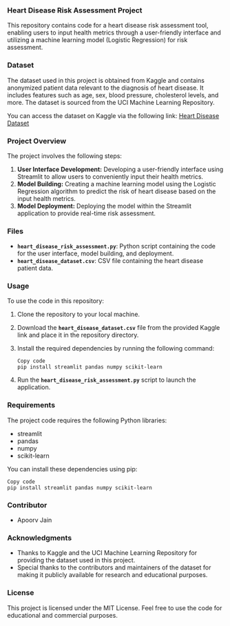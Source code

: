 ### **Heart Disease Risk Assessment Project**

This repository contains code for a heart disease risk assessment tool, enabling users to input health metrics through a user-friendly interface and utilizing a machine learning model (Logistic Regression) for risk assessment.

### **Dataset**

The dataset used in this project is obtained from Kaggle and contains anonymized patient data relevant to the diagnosis of heart disease. It includes features such as age, sex, blood pressure, cholesterol levels, and more. The dataset is sourced from the UCI Machine Learning Repository.

You can access the dataset on Kaggle via the following link: [Heart Disease Dataset](https://www.kaggle.com/datasets/johnsmith88/heart-disease-dataset)

### **Project Overview**

The project involves the following steps:

1. **User Interface Development:** Developing a user-friendly interface using Streamlit to allow users to conveniently input their health metrics.
2. **Model Building:** Creating a machine learning model using the Logistic Regression algorithm to predict the risk of heart disease based on the input health metrics.
3. **Model Deployment:** Deploying the model within the Streamlit application to provide real-time risk assessment.

### **Files**

- **`heart_disease_risk_assessment.py`**: Python script containing the code for the user interface, model building, and deployment.
- **`heart_disease_dataset.csv`**: CSV file containing the heart disease patient data.

### **Usage**

To use the code in this repository:

1. Clone the repository to your local machine.
2. Download the **`heart_disease_dataset.csv`** file from the provided Kaggle link and place it in the repository directory.
3. Install the required dependencies by running the following command:
    
    ```
    Copy code
    pip install streamlit pandas numpy scikit-learn
    ```
    
4. Run the **`heart_disease_risk_assessment.py`** script to launch the application.

### **Requirements**

The project code requires the following Python libraries:

- streamlit
- pandas
- numpy
- scikit-learn

You can install these dependencies using pip:

```
Copy code
pip install streamlit pandas numpy scikit-learn
```

### **Contributor**

- Apoorv Jain

### **Acknowledgments**

- Thanks to Kaggle and the UCI Machine Learning Repository for providing the dataset used in this project.
- Special thanks to the contributors and maintainers of the dataset for making it publicly available for research and educational purposes.

### **License**

This project is licensed under the MIT License. Feel free to use the code for educational and commercial purposes.
